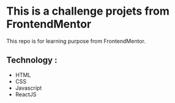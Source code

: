 # This is a challenge projets from FrontendMentor

This repo is for learning purpose from FrontendMentor.

## Technology :

- HTML
- CSS
- Javascript
- ReactJS
